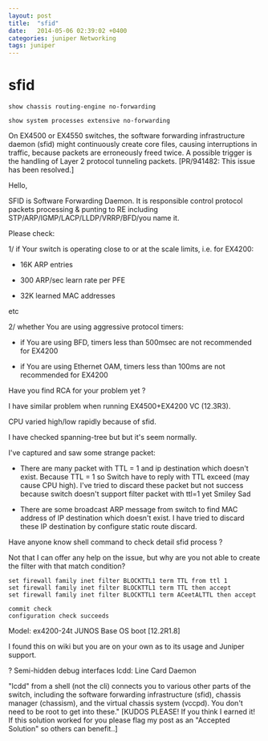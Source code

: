 ```yaml
---
layout: post
title:  "sfid"
date:   2014-05-06 02:39:02 +0400
categories: juniper Networking
tags: juniper
---
```


# sfid

`show chassis routing-engine no-forwarding` 

`show system processes extensive no-forwarding`

On EX4500 or EX4550 switches, the software forwarding infrastructure daemon (sfid) might continuously create core files, causing interruptions in traffic, because packets are erroneously freed twice. A possible trigger is the handling of Layer 2 protocol tunneling packets. [PR/941482: This issue has been resolved.]





Hello,

SFID is Software Forwarding Daemon. It is responsible control protocol packets processing & punting to RE including STP/ARP/IGMP/LACP/LLDP/VRRP/BFD/you name it.

Please check:

1/ if Your switch is operating close to or at the scale limits, i.e. for EX4200:

- 16K ARP entries

- 300 ARP/sec learn rate per PFE

- 32K learned MAC addresses

etc

2/ whether You are using aggressive protocol timers:

- if You are using BFD, timers less than 500msec are not recommended for EX4200

- if You are using Ethernet OAM, timers less than 100ms are not recommended for EX4200





Have you find RCA for your problem yet ?

I have similar problem when running EX4500+EX4200 VC (12.3R3).

 CPU varied high/low rapidly because of sfid.

I have checked spanning-tree but but it's seem normally.

 

I've captured and saw some strange packet:

- There are many packet with TTL = 1 and ip destination which doesn't exist. Because TTL = 1 so Switch have to reply with TTL exceed (may cause CPU high). I've tried to discard these packet but not success because switch doesn't support filter packet with ttl=1 yet Smiley Sad

- There are some broadcast ARP message from switch to find MAC address of IP destination which doesn't exist. I have tried to discard these IP destination by configure static route discard.

 Have anyone know shell command to check detail sfid process ?

Not that I can offer any help on the issue, but why are you not able to create the filter with that match condition? 

```
set firewall family inet filter BLOCKTTL1 term TTL from ttl 1
set firewall family inet filter BLOCKTTL1 term TTL then accept
set firewall family inet filter BLOCKTTL1 term ACeetALTTL then accept

commit check
configuration check succeeds
```

Model: ex4200-24t
JUNOS Base OS boot [12.2R1.8]

I found this on wiki but you are on your own as to its usage and Juniper support.

?
Semi-hidden debug interfaces
lcdd: Line Card Daemon

"lcdd" from a shell (not the cli) connects you to various other parts of the switch,
including the software forwarding infrastructure (sfid), chassis manager (chassism),
and the virtual chassis system (vccpd). You don't need to be root to get into these."
[KUDOS PLEASE! If you think I earned it!
If this solution worked for you please flag my post as an "Accepted Solution" so others can benefit..]